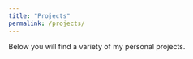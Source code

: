 ```yaml
---
title: "Projects"
permalink: /projects/
---
```


Below you will find a variety of my personal projects. 
